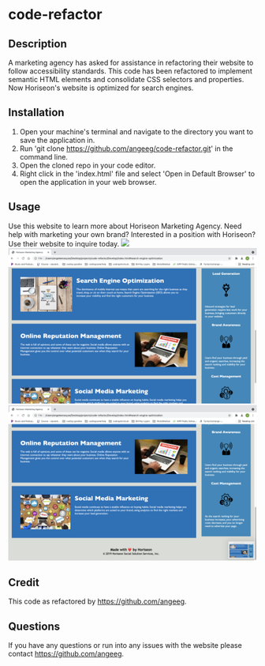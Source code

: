 # code-refactor
## Description 
A marketing agency has asked for assistance in refactoring their website to follow accessibility standards. This code has been refactored to implement semantic HTML elements and consolidate CSS selectors and properties. Now Horiseon's website is optimized for search engines.
## Installation
1. Open your machine's terminal and navigate to the directory you want to save the application in.
2. Run 'git clone https://github.com/angeeg/code-refactor.git' in the command line.
3. Open the cloned repo in your code editor. 
4. Right click in the 'index.html' file and select 'Open in Default Browser' to open the application in your web browser.
## Usage 
Use this website to learn more about Horiseon Marketing Agency. Need help with marketing your own brand? Interested in a position with Horiseon? Use their website to inquire today. 
<img src="Develop/assets/images/Screen Shot 1.png">
<img src="Develop/assets/images/Screen Shot 2.png">
<img src="Develop/assets/images/Screen Shot 3.png">
## Credit 
This code as refactored by https://github.com/angeeg.

## Questions
If you have any questions or run into any issues with the website please contact https://github.com/angeeg.